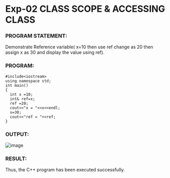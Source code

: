 # Exp-02 CLASS SCOPE & ACCESSING CLASS
### PROGRAM STATEMENT:
Demonstrate Reference variable( x=10 then use ref change as 20 then assign x as 30 and display the value using ref).
### PROGRAM:
```
#include<iostream>
using namespace std;
int main()
{
  int x =10;
  int& ref=x;
  ref =20;
  cout<<"x = "<<x<<endl;
  x=30;
  cout<<"ref = "<<ref;
}
```
### OUTPUT:
![image](https://github.com/yuvaraj-csk/19cs401/assets/134052574/54158a15-4980-42c2-94df-82a5178e2d29)
### RESULT:
Thus, the C++ program has been executed successfully.
